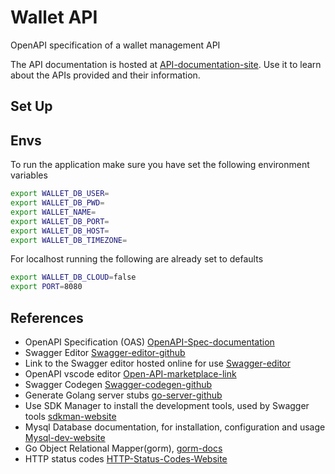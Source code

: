# Wallet API

OpenAPI specification of a wallet management API

The API documentation is hosted at [API-documentation-site](9). Use it to learn about the APIs provided and their information.

## Set Up

## Envs

To run the application make sure you have set the following environment variables

```sh
export WALLET_DB_USER=
export WALLET_DB_PWD=
export WALLET_NAME=
export WALLET_DB_PORT=
export WALLET_DB_HOST=
export WALLET_DB_TIMEZONE=
```

For localhost running the following are already set to defaults

```sh
export WALLET_DB_CLOUD=false
export PORT=8080
```

## References

- OpenAPI Specification (OAS) [OpenAPI-Spec-documentation](2)
- Swagger Editor [Swagger-editor-github](3)
- Link to the Swagger editor hosted online for use [Swagger-editor](8)
- OpenAPI vscode editor [Open-API-marketplace-link](4)
- Swagger Codegen [Swagger-codegen-github](5)
- Generate Golang server stubs [go-server-github](6)
- Use SDK Manager to install the development tools, used by Swagger tools [sdkman-website](7)
- Mysql Database documentation, for installation, configuration and usage [Mysql-dev-website](10)
- Go Object Relational Mapper(gorm), [gorm-docs](11)
- HTTP status codes [HTTP-Status-Codes-Website](1)

[1]: https://restfulapi.net/http-status-codes
[2]: https://swagger.io/docs/specification/about
[3]: https://github.com/swagger-api/swagger-editor
[4]: https://marketplace.visualstudio.com/items?itemName=42Crunch.vscode-openapi
[5]: https://github.com/swagger-api/swagger-codegen
[6]: https://github.com/swagger-api/swagger-codegen/wiki/Server-stub-generator-HOWTO#go-server
[7]: https://sdkman.io/sdks
[8]: https://editor.swagger.io
[9]: https://theta-outrider-342406.web.app
[10]: https://dev.mysql.com/doc
[11]: https://gorm.io/docs
[12]: https://stackoverflow.com/questions/34046194/how-to-pass-arguments-to-router-handlers-in-golang-using-gin-web-framework
